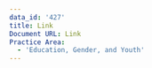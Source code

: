 ```yaml
---
data_id: '427'
title: Link
Document URL: Link
Practice Area:
  - 'Education, Gender, and Youth'
---
```

